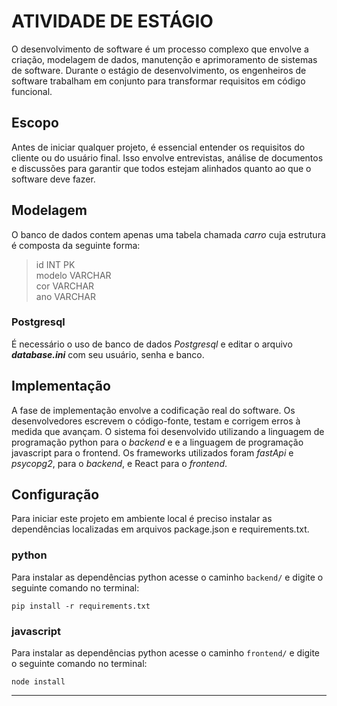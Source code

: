 # ATIVIDADE DE ESTÁGIO 

O desenvolvimento de software é um processo complexo que envolve a criação, modelagem de dados, manutenção e aprimoramento de sistemas de software. Durante o estágio de desenvolvimento, os engenheiros de software trabalham em conjunto para transformar requisitos em código funcional.

## Escopo
Antes de iniciar qualquer projeto, é essencial entender os requisitos do cliente ou do usuário final. Isso envolve entrevistas, análise de documentos e discussões para garantir que todos estejam alinhados quanto ao que o software deve fazer.

## Modelagem
O banco de dados contem apenas uma tabela chamada *carro* cuja estrutura é composta da seguinte forma:  
> id INT PK  
> modelo VARCHAR  
> cor VARCHAR  
> ano VARCHAR
  
### Postgresql
É necessário o uso de banco de dados *Postgresql* e editar o arquivo ***database.ini*** com seu usuário, senha e banco. 

## Implementação
A fase de implementação envolve a codificação real do software. Os desenvolvedores escrevem o código-fonte, testam e corrigem erros à medida que avançam. O sistema foi desenvolvido utilizando a linguagem de programação python para o *backend* e e a linguagem de programação javascript para o frontend. Os frameworks utilizados foram *fastApi* e *psycopg2*, para o *backend*, e React para o *frontend*.


## Configuração  
Para iniciar este projeto em ambiente local é preciso instalar as dependências localizadas em arquivos package.json e requirements.txt.
### python

Para instalar as dependências python acesse o caminho ``backend/`` e digite o seguinte comando no terminal:  
  
`pip install -r requirements.txt`  

### javascript  

Para instalar as dependências python acesse o caminho ``frontend/`` e digite o seguinte comando no terminal:  
  
`node install`  

***
